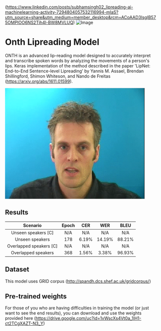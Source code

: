 (https://www.linkedin.com/posts/subhamsingh02_lipreading-ai-machinelearning-activity-7294804057532116994-mIaS?utm_source=share&utm_medium=member_desktop&rcm=ACoAAD3IsgIB575OMPlOO6NS2Tih4l-BW8MVLUQ)
![Image](https://github.com/user-attachments/assets/635fb032-664a-4967-bc6a-a9ff2dfdb355)
# Onth Lipreading Model
ONTH is an advanced lip-reading model designed to accurately interpret and transcribe spoken words by analyzing the movements of a person's lips.
Keras implementation of the method described in the paper 'LipNet: End-to-End Sentence-level Lipreading' by Yannis M. Assael, Brendan Shillingford, Shimon Whiteson, and Nando de Freitas (https://arxiv.org/abs/1611.01599).



![LipNet performing prediction (subtitle alignment only for visualization)](/lipreading.gif)

## Results
|       Scenario          | Epoch |  CER  |  WER  |  BLEU |
|:-----------------------:|:-----:|:-----:|:-----:|:-----:|
|  Unseen speakers [C]    |  N/A  |  N/A  |  N/A  |  N/A  |
|    Unseen speakers      |  178  |  6.19%  |  14.19%  |  88.21%  |
| Overlapped speakers [C] |  N/A  |  N/A  |  N/A  |  N/A  |
|   Overlapped speakers   |  368  |  1.56%  |  3.38%  |  96.93%  |

## Dataset
This model uses GRID corpus (http://spandh.dcs.shef.ac.uk/gridcorpus/)
## Pre-trained weights
For those of you who are having difficulties in training the model (or just want to see the end results), you can download and use the weights provided here (https://drive.google.com/uc?id=1vWscXs4Vt0a_1IH1-ct2TCgXAZT-N3_Y)


